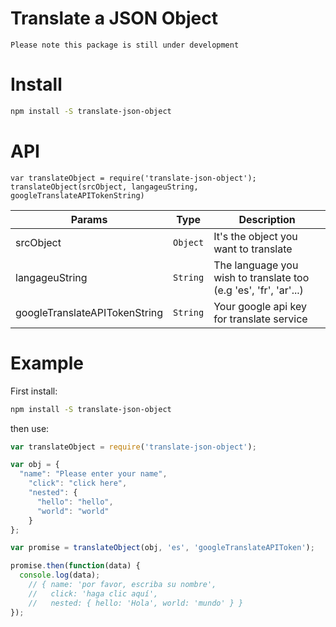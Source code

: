 # Translate a JSON Object
`Please note this package is still under development`


# Install 
```bash
npm install -S translate-json-object
```

# API 

```javasript
var translateObject = require('translate-json-object');
translateObject(srcObject, langageuString, googleTranslateAPITokenString)
```


| Params                        | Type          | Description  |
| ----------------------------- |:-------------:| ------------|
| srcObject                     | `Object`      |  It's the object you want to translate  |
| langageuString                | `String`      |  The language you wish to translate too (e.g 'es', 'fr', 'ar'...)  |
| googleTranslateAPITokenString | `String`      |  Your google api key for translate service |

# Example 
First install: 

```bash
npm install -S translate-json-object
```

then use: 

```javascript
var translateObject = require('translate-json-object');

var obj = {
  "name": "Please enter your name",
    "click": "click here",
    "nested": {
      "hello": "hello",
      "world": "world"
    }
};

var promise = translateObject(obj, 'es', 'googleTranslateAPIToken');

promise.then(function(data) {
  console.log(data);
    // { name: 'por favor, escriba su nombre',
    //   click: 'haga clic aquí',
    //   nested: { hello: 'Hola', world: 'mundo' } }
});

``` 
